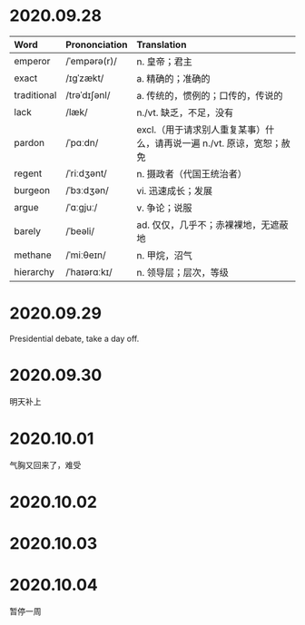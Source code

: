 # 2020.09.28
|Word          |     Prononciation    |      Translation                                                       |
|:-------------|:---------------------|:-----------------------------------------------------------------------|
|emperor       |     /ˈempərə(r)/     |      n. 皇帝；君主                                                      |
|exact         |     /ɪgˈzækt/        |      a. 精确的；准确的                                                   |
|traditional   |     /trəˈdɪʃənl/     |      a. 传统的，惯例的；口传的，传说的                                      |
|lack          |     /læk/            |      n./vt. 缺乏，不足，没有                                              |
|pardon        |     /ˈpɑːdn/         |      excl.（用于请求别人重复某事）什么，请再说一遍 n./vt. 原谅，宽恕；赦免      |
|regent        |     /ˈriːdʒənt/      |      n. 摄政者（代国王统治者）                                            |
|burgeon       |     /ˈbɜːdʒən/       |      vi. 迅速成长；发展                                                  |
|argue         |     /ˈɑːgjuː/        |      v. 争论；说服                                                      |
|barely        |     /ˈbeəli/         |      ad. 仅仅，几乎不；赤裸裸地，无遮蔽地                                   |
|methane       |     /ˈmiːθeɪn/       |      n. 甲烷，沼气                                                      |
|hierarchy     |     /ˈhaɪərɑːkɪ/     |      n. 领导层；层次，等级                                               |


# 2020.09.29
Presidential debate, take a day off.


# 2020.09.30
明天补上


# 2020.10.01
气胸又回来了，难受


# 2020.10.02



# 2020.10.03



# 2020.10.04
暂停一周

